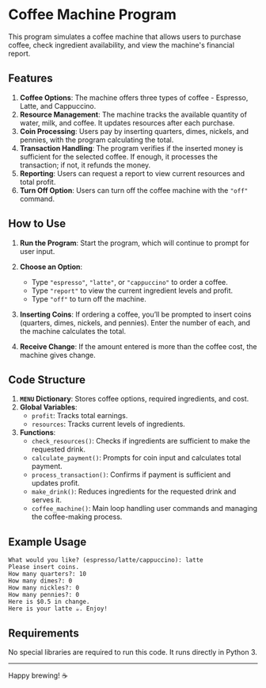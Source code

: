 # Coffee Machine Program

This program simulates a coffee machine that allows users to purchase coffee, check ingredient availability, and view the machine's financial report. 

## Features

1. **Coffee Options**: The machine offers three types of coffee - Espresso, Latte, and Cappuccino.
2. **Resource Management**: The machine tracks the available quantity of water, milk, and coffee. It updates resources after each purchase.
3. **Coin Processing**: Users pay by inserting quarters, dimes, nickels, and pennies, with the program calculating the total.
4. **Transaction Handling**: The program verifies if the inserted money is sufficient for the selected coffee. If enough, it processes the transaction; if not, it refunds the money.
5. **Reporting**: Users can request a report to view current resources and total profit.
6. **Turn Off Option**: Users can turn off the coffee machine with the `"off"` command.

## How to Use

1. **Run the Program**: Start the program, which will continue to prompt for user input.
2. **Choose an Option**:
   - Type `"espresso"`, `"latte"`, or `"cappuccino"` to order a coffee.
   - Type `"report"` to view the current ingredient levels and profit.
   - Type `"off"` to turn off the machine.

3. **Inserting Coins**: If ordering a coffee, you’ll be prompted to insert coins (quarters, dimes, nickels, and pennies). Enter the number of each, and the machine calculates the total.
4. **Receive Change**: If the amount entered is more than the coffee cost, the machine gives change.

## Code Structure

1. **`MENU` Dictionary**: Stores coffee options, required ingredients, and cost.
2. **Global Variables**:
   - `profit`: Tracks total earnings.
   - `resources`: Tracks current levels of ingredients.
3. **Functions**:
   - `check_resources()`: Checks if ingredients are sufficient to make the requested drink.
   - `calculate_payment()`: Prompts for coin input and calculates total payment.
   - `process_transaction()`: Confirms if payment is sufficient and updates profit.
   - `make_drink()`: Reduces ingredients for the requested drink and serves it.
   - `coffee_machine()`: Main loop handling user commands and managing the coffee-making process.

## Example Usage

```plaintext
What would you like? (espresso/latte/cappuccino): latte
Please insert coins.
How many quarters?: 10
How many dimes?: 0
How many nickles?: 0
How many pennies?: 0
Here is $0.5 in change.
Here is your latte ☕️. Enjoy!
```

## Requirements

No special libraries are required to run this code. It runs directly in Python 3.

---

Happy brewing! ☕️
```
